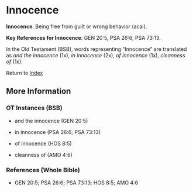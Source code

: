 # Innocence
**Innocence**. 
Being free from guilt or wrong behavior (acai). 


**Key References for Innocence**: 
GEN 20:5, PSA 26:6, PSA 73:13. 


In the Old Testament (BSB), words representing “Innocence” are translated as 
*and the innocence* (1x), *in innocence* (2x), *of innocence* (1x), *cleanness of* (1x). 




Return to [Index](00-Index.md)

## More Information

### OT Instances (BSB)

* and the innocence (GEN 20:5)

* in innocence (PSA 26:6; PSA 73:13)

* of innocence (HOS 8:5)

* cleanness of (AMO 4:6)



### References (Whole Bible)

* GEN 20:5; PSA 26:6; PSA 73:13; HOS 8:5; AMO 4:6



